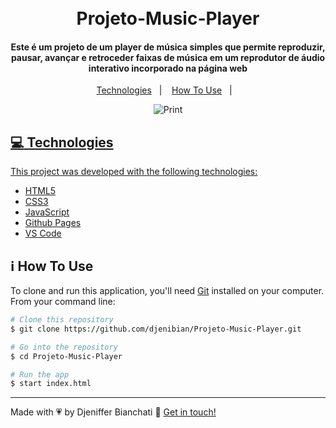 <h1 align="center">
    <br>
  Projeto-Music-Player
</h1>
<h4 align="center">
   Este é um projeto de um player de música simples que permite reproduzir, pausar, avançar e retroceder faixas de música em um reprodutor de áudio interativo incorporado na página web
</h4>

<p align="center">
  <a href="#rocket-technologies">Technologies</a>&nbsp;&nbsp;&nbsp;|&nbsp;&nbsp;&nbsp;
  <a href="#information_source-how-to-use">How To Use</a>&nbsp;&nbsp;&nbsp;|&nbsp;&nbsp;&nbsp;
  
</p>

<p align="center">
  <img alt="Print" src="https://res.cloudinary.com/ddfrjwkkd/image/upload/v1696099306/Projeto-Music-Playerr.png">
</p>

<p align="center">
  <a href="https://djenibian.github.io/Projeto-Music-Player/" target="_blank">
    
</p>

## :computer: Technologies

This project was developed with the following technologies:

-  [HTML5](https://pt.wikipedia.org/wiki/HTML)
-  [CSS3](https://pt.wikipedia.org/wiki/CSS)
-  [JavaScript](https://www.javascript.com/)
-  [Github Pages](https://pages.github.com/)
-  [VS Code](https://code.visualstudio.com/) 

## :information_source: How To Use

To clone and run this application, you'll need [Git](https://git-scm.com) installed on your computer. From your command line:

```bash
# Clone this repository
$ git clone https://github.com/djenibian/Projeto-Music-Player.git

# Go into the repository
$ cd Projeto-Music-Player

# Run the app
$ start index.html
```


---

Made with :heartpulse: by Djeniffer Bianchati :wave: [Get in touch!](https://www.linkedin.com/in/djeniffer-bianchati/)
